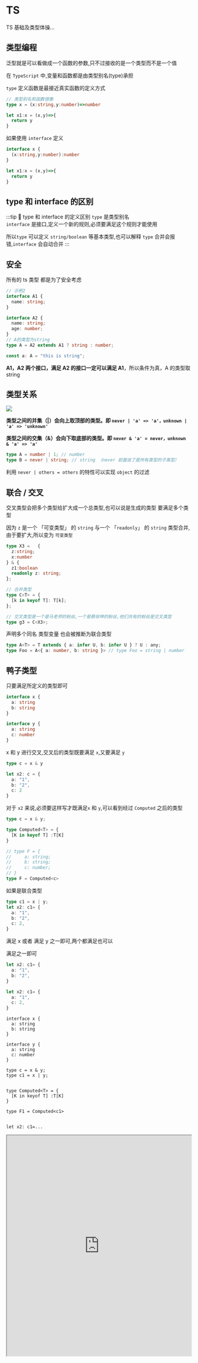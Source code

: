 # TS

TS 基础及类型体操...

## 类型编程
泛型就是可以看做成一个函数的参数,只不过接收的是一个类型而不是一个值  

在 `TypeScript` 中,变量和函数都是由<blue>类型别名(type)</blue>承担  

`type` 定义函数是最接近真实函数的定义方式

```ts
// 类型别名和函数很像
type x = (x:string,y:number)=>number

let x1:x = (x,y)=>{
  return y
}
```
如果使用 `interface` 定义
```ts
interface x {
  (x:string,y:number):number
} 

let x1:x = (x,y)=>{
  return y
}
```

## type 和 interface 的区别

:::tip 🚀 type 和 interface 的定义区别
`type` 是类型别名  
`interface` 是接口,定义一个新的规则,必须要满足这个规则才能使用

所以`type` 可以定义 `string/boolean` 等基本类型,也可以解释 `type` 合并会报错,`interface` 会自动合并
:::

## 安全

所有的 ts 类型 都是为了安全考虑

```ts
// 示例2
interface A1 {
  name: string;
}

interface A2 {
  name: string;
  age: number;
}
// A的类型为string
type A = A2 extends A1 ? string : number;

const a: A = "this is string";
```

**A1，A2 两个接口，满足 A2 的接口一定可以满足 A1**，所以条件为真，A 的类型取 string

## 类型关系

<img src="@img/类型关系.webp"/>

**类型之间的并集（|）会向上取顶部的类型。即 `never | 'a' => 'a'，unknown | 'a' => 'unknown'`**  

**类型之间的交集（&）会向下取底部的类型。即 `never & 'a' = never，unknown & 'a' => 'a'`**

```ts
type A = number | 1; // number 
type B = never | string; // string （never 前面说了是所有类型的子类型）
```
利用 `never | others = others` 的特性可以实现 `object` 的过滤

## 联合 / 交叉

交叉类型会把多个类型给扩大成一个总类型,也可以说是生成的类型 要满足多个类型      


因为 `z` 是一个 「可变类型」  的 `string` 与一个 「`readonly`」 的 `string` 类型合并,由于要扩大,所以变为 `可变类型`
```ts
type X3 =   {
  z:string;
  x:number
} & {
  z1:boolean
  readonly z: string;
};

// 合并类型
type C<T> = {
  [k in keyof T]: T[k];
};

// 交叉类型是一个是马老师的粉丝,一个是蔡徐坤的粉丝,他们共有的粉丝是交叉类型
type g3 = C<X3>;
```
声明多个同名 类型变量 也会被推断为联合类型
```ts
type A<T> = T extends { a: infer U, b: infer U } ? U : any; 
type Foo = A<{ a: number, b: string }> // type Foo = string | number
```


## 鸭子类型
只要满足所定义的类型即可
```ts
interface x {
  a: string
  b: string
}

interface y {
  a: string
  c: number
}
```
x 和 y 进行交叉,交叉后的类型既要满足 `x`,又要满足 `y`
```ts
type c = x & y

let x2: c = {
  a: "1",
  b: "2",
  c: 2
}
```
对于 `x2` 来说,必须要这样写才既满足`x` 和 `y`,可以看到经过 `Computed` 之后的类型

```ts
type c = x & y;

type Computed<T> = {
  [K in keyof T] :T[K]
}

// type F = {
//     a: string;
//     b: string;
//     c: number;
// }
type F = Computed<c>
```
如果是联合类型
```ts
type c1 = x | y;
let x2: c1= {
  a: "1",
  b: "2",
  c: 2,
}
```
满足 x 或者 满足 y 之一即可,两个都满足也可以

满足之一即可
```ts
let x2: c1= {
  a: "1",
  b: "2",
}

let x2: c1= {
  a: "1",
  c: 2,
}
```
```tsx
interface x {
  a: string
  b: string
}

interface y {
  a: string
  c: number
}

type c = x & y;
type c1 = x | y;


type Computed<T> = {
  [K in keyof T] :T[K]
}

type F1 = Computed<c1>


let x2: c1=...
```

<iframe 
width="100%" 
height="600"
src="https://www.typescriptlang.org/play?target=1&module=1#code/JYOwLgpgTgZghgYwgAgB7IN4ChnLgLmQGcwpQBzHZAI0JLJEoF8stRJZEUBPTKg4qQpUEhEAFcAttWhYWWMNwAOKBMgC8aZADJk3ANwLlqgIwatAHz2HWilcgDCAe0lLxkACYAeACoA+c2xcAG0AaWRQZABrCG4nGGQfAF1kfB8wpLlbY2QAMTNNZ1d3CG8EEz9WLAAbCDA0ACZCcs0gvEIAIhMOgBoqWmQOht6RQga++SA" />


## 函数

### 函数重载

:::info
**函数重载 = 重载签名 + 实现签名 + 函数体**
:::

在标注了每一种的重载方式以后，我们需要在最后实际实现的函数类型标注里，需要标注各个参数类型和返回值的联合类型   

<blue>⭐实际上最后一个函数类型标注不会被调用方看到</blue>

在类型层面上做了重载，但是函数内部函数依靠 `if/else` 进行判断

```ts
interface User {
  name: string;
  age: number;
}
// 重载签名
function test(para: User): number;
function test(para: number, flag: boolean): number;

// 因为 flag 可能没有传值,需要传递 `void`
function test(para: User | number, flag: boolean | void): number {
  return 12;
}

const user = {
  name: "Jack",
  age: 666,
};
// Error: 参数不匹配
const res = test(12, false);
```

:::warning
不需要传参数需要传递 `void/undefined` 类型
:::

<iframe src="https://www.typescriptlang.org/play?#code/JYOwLgpgTgZghgYwgAgKoGdrIN4ChnIhwC2EAXMumFKAOYDc+yct5hArsQEbSMC+uAPSDkgWcTAvvGA-b0CwKrhjsQCMMAD2IZJCoAKAA5wocChmgBKCiE48ojeYuVqNEbXoPnL0ADTIYAGxYUuFRUfCDgQMw5uXlwhEUADtUAuOW8-WmRAe+VAX4DAQptASHNAAnlAHgUPQAB0wEDIvMAkBOQAAwA3FWAAE2rkOQUlVXVNMF19Q2MoZAAfSKsPXxZkAKCQsIIR+qazCyioPAIoCDB2KHUARgAmXAEENSpkdkxBgF4cJiJSCgByAClEAGsnjyYWNgA2AHHRjCZCHDwAIngPkw4OQgCHlQAOpoBYOUAnMqAWUSPIAr5QygHozUEHQAw-1DMLhTiBzpt0Mhbt0tGDvHBoRATPQgA" width="100%" height="600"/>

### 函数兼容

**子类型比父类型更加具体,父类型比子类型更宽泛,子类型可以赋值给父类型,父类型不能赋值给子类型(逆变除外)** 目的是为了安全

#### 可赋值性

```ts
interface Animal {
  name: string;
}

interface Dog extends Animal {
  break(): void;
}

let a: Animal;
let b: Dog;

// 可以赋值，子类型更佳具体，可以赋值给更佳宽泛的父类型
a = b;
// 反过来不行
b = a;
```
可赋值性在联合类型中的特性
```ts
type A = 1 | 2 | 3;
type B = 2 | 3;
let a: A;
let b: B;

// 不可赋值
b = a;
// 可以赋值
a = b;
```
A此处类型更多但是其表达的类型更宽泛，所以A是父类型，B是子类型。

因此b = a不成立（父类型不能赋值给子类型），而a = b成立（子类型可以赋值给父类型）

---
:::tip ⭐
**_赋值的主要是赋值的是函数体_**  
形参数量少的可以赋值给形参数量多的,因为形参少，在 **_函数体内_** 只能用到这些形参
:::

#### 逆变

```ts
type Func = (a: string, b: string) => void;

let sum: Func;
// 形参数量比 Func 少
let f1 = (a: string) => {};
// 形参数量比 Func 多，在函数体内可能用到了形参
let f3 = (a: string, b: string, c: string) => {};

sum = f1;
// 错误，函数体还是f3，但是形参是 sum 的
sum = f3;
// sum 的函数体内需要 3 个参数
sum("1", "2");
```

<iframe src="https://www.typescriptlang.org/play?ssl=13&ssc=17&pln=1&pc=1#code/C4TwDgpgBAYgrgOwMYF4oAoCGAuAzsAJwEsEBzAGgCM9CTSBKFAPgDcB7IgEwChuAbCMCi44AW2zxk3APTSogI31AQ8qAHU0DziYBXrWIiRRAiDr9BUAGYBGKGiw1iZRkwDeAXxlylazZJ2AsTUAw-4Ap1QL+KyoDK8oChioD3yoC-AYAUroAMSoBhckoGQkYAzOYYOPjWFNRZdORIVnS2jrzCYumm3FCyUICYqYD30d6BQYAb8YD0ZqnegGLy7Urt5aJQgCFu1SJDaKnVta2A6foDgJBygFRyicYp6ABEJhvkGwBMOxtIG-RAA" width="100%" height="600"/>

#### 协变

:::tip
**_因为有可能拿着这个返回值去做其他事情，不能少个返回值_**
:::

因为赋值赋的是函数体,不能少一个返回值

```ts
type Func = () => { name: string; age: number };

let sum: Func;
let f1 = () => {
  return { name: "zs" };
};
let f2 = () => {
  return { name: "zs", age: 20, gender: 1 };
};

// 报错,少一个返回值
sum = f1;

sum = f2;

// 使用的时候,这两个是必须存在的
sum().age / sum.name;
```

<iframe src="https://www.typescriptlang.org/play?#code/C4TwDgpgBAYgrgOwMYF4oAoCUKB8BvBAQwFsIAuAZ2ACcBLBAcwBpCHyE5iAjCagXwBQAgDYRgUCpzLxkIsVABmARihosuPFGpi41BFAIlyAcgBeFY30GjxCgEyqM2fNuC79moqTJmLLNmR2AAxMbAgAJrxkKlZCAPRxUIClRoCYqUyAiDqAAHKAVHKAK-GAe2qAPAoCksQoykKl5XZAA" width="100%" height="600"/>

### 总结逆变协变

类型系统中，如果一个类型的属性更具体，则该类型是子类型  

普通情况下，子类型可以赋值给父类型。但是在作为函数参数时，子类型参数的函数不再可以赋值给接受父类型参数的函数。即 **`type Fn<T> = (arg: T) => void`** 构造器构造后，父子关系逆转了，此时成为“逆变”。


**对于函数类型来说，函数参数的类型兼容是反向的，我们称之为 逆变 ，返回值的类型兼容是正向的，称之为 协变** 

```ts
let fn1!: (a: string, b: number) => string;
let fn2!: (a: string, b: number) => string | number | boolean;
fn2 = fn1; // correct 
fn1 = fn2 // error: 不可以将 string|number|boolean 赋给 string 类型
```

```ts
type IParent = () => void;
type IChild = (val: string) => void;

let parentTest: IParent = () => {};
let childTest: IChild = (val) => { console.log(val)};

childTest = parentTest; // ok
parentTest = childTest; // error


let parentTest2: IParent = (val) => { console.log(val)}; // error
let childTest2: IChild = () => { }; // ok
```

:::tip
**把类型声明当成生产方，实现当成消费方，消费了生产方不存在的参数是行不通的，也就是实现不能比类型定义多出参数。但是生产方提供了更多的内容，消费方不处理是没关系的，也就是实现可以比类型定义少参数。**
:::


1. 协变是返回类型多的函数可以赋值给返回类型少的函数，可以保证安全
2. 逆变和协变是**相反**的，反正函数体没用到,你随便多传几个参数无所谓的
3. 只要记住一个 协变即可

### 特点

**`TS` 中只有 `函数参数` 这一处逆变**

:::tip 🚀 逆变/协变
**infer 推导的名称相同并且都处于逆变的位置，可推导出交叉类型**  
**infer 推导的名称相同并且都处于协变的位置，可推导出联合类型**
:::
逆变推导出交叉类型

:::tip 🚩逆变推导出交叉
 很容易理解，因为为了保证 **类型安全**,所以必须要满足所有函数中的参数类型，只能联合类型
:::

```ts
type Bar<T> = T extends { a: (x: infer U) => void; b: (x: infer U) => void }
  ? U
  : never;

type T20 = Bar<{ a: (x: string) => void; b: (x: string) => void }>; // string
type T21 = Bar<{ a: (x: string) => void; b: (x: number) => void }>; // string & number
```

```ts
type X3 = ((x:{a:string})=>any) | ((x:{b:number})=>any);

let X4= function (cb:X3){
  cb({
    a:"a",
    b:10
  })
}
```

协变推导出联合类型

```ts
type Foo<T> = T extends () => { a: infer U; b: infer U } ? U : never;

type T10 = Foo<() => { a: string; b: string }>; // string
type T11 = Foo<() => { a: string; b: number }>; // string | number
```

<iframe src="https://www.typescriptlang.org/play?#code/C4TwDgpgBAQghgJwDwBUB8UC8UVQgD2AgDsATAZygG8o4AuKACnwYEtiAzCBKAVQEosGAG4B7VqQDcUAEYNmbTtz6DMI8aSgBfAFBQoAfj56oDYhGHdJOnaEg4ATAAYssREhr0mLKOWAJ2AHNVdQlpOW8GPwDiYKEoMQltNGkAelTffyDbcGgUBwBGV3hkT3kfaKCQhI1w8rMAVwBbGW5qxM0tFP10zJjAqAAyKGJm1oQbG17AeWVADeUc+wAxUVFUDGxcAiIySkZ+NTKodi4eXjqjpVPtQz5TEYsrSbs8gpdsZdW9g9oorNjzyqxZJpDKAwILF5Fd4rJBfNCHMHnUYtZRdEF9IJQAA+IzG3CAA" width="100%" height="600"/>

#### 数组逆变

```ts
interface Array<T> {
  concat(...arg: T[]): T[]; // 这种写法会禁止逆变，不去检测 逆变
  // concat:(...arg:T[])=>T[]
}

let p!: Array<Parent>;
let c!: Array<Child>;
p = c;
```

### 函数扩展

```ts
function getName() {}
namespace getName {
  export const type = "form";
}

console.log(getName.type); // form
```

### 函数对象

```ts
const b = () => "hello";
b.id = false;

// 定义类型
const y: { (): string; id: boolean } = b;

// 可以写成下面的这种
type FunctionWithId = {
  (): string;
  id: boolean;
};

const x: FunctionWithId = b;
```

### 函数泛型

```ts
type ICallBack1 = <T>(item: T, idx: number) => T;

// 使用接口时确定类型，手动传入
type ICallBack<T> = (item: T, idx: number) => T;

//手动传入
let fun: ICallBack<string> = (item, idx) => item;

// 禁止手动传入,因为它的类型就是 T
let fun2: ICallBack1 = (item, idx) => item;

// 当传入一个字符串的时候，T 的类型被确定,返回值是 string 类型
fun2("aaa", 1);
```

`type ICallBack1 = <T>(item: T, idx: number) => void;` 这种是运行时,根据传入 `item` 的类型来自动推导

<iframe src="https://www.typescriptlang.org/play?ssl=12&ssc=36&pln=3&pc=1#code/FDAuE8AcFMAIEkDCBDANqgQsgxgawIywC8sAPACoB8AFAJajQC2AXLOQDSy0AmAHqwDsArowBG0AE4BKYpVgA3APY8A3CAD062IH95QBSugUuNAx8qA300B2HoCztQN4+gaPVAMP+BpI0AVSoAJ5QKaKsMFDhI0mHLgo5EjoGFjZOHn5YYTFJGSI5JVUNdSc3YFRoUFgAMyEBZh90LDxSAGdQCVoBAHMg2BCmdkipBIBvAF8U2EBAz0AjazTXdkADtUAuOUBg7UAQtxtARh1AejM2WA9M7LyBACZClGL-QiJGxma+VspOoA" width="100%" height="600"/>

### void

忽略返回值，如果返回了一个 `void` 说明在意的是函数执行，而不是返回值

```ts
function a ():void{
    obj.name = "zs"
}

let obj  ={
  name:'lisi'  
}

let x = a()
```


## excess property check


当传入的参数是一个对象字面量时，会进行额外属性检查。

```ts
function getPointX(point: { x: number }) {
  return point.x
}

getPointX({ x: 1, y: '2' }) // error // [!code error]

const point = {
	x: 1,
  y: '2'
}

getPointX(point) // OK // [!code warning]
```


## 字符串

### 固定后缀字符串

```ts
const sType: {
  [k: `${string}HD`]: any;
} = {
  aHD: "AAA",
};
```

### 字符串分发

```ts
// type T3 = "top-left" | "top-right" | "bottom-left" | "bottom-right"
type T3 = `${"top" | "bottom"}-${"left" | "right"}`;
// type T4 = 1 | "1" | 2 | 3 | "2" | "3"
type T4 = `${1 | 2 | 3}` | 1 | 2 | 3;
```

### 模板字符串
作为字符串字面量联合类型会进行类型检查
```ts
type monthOryear = "month" | "year"
type addOrMinus = "+" | "-"
// type x = "month+" | "month-" | "year+" | "year-"
type x = `${monthOryear}${addOrMinus}`;
```

```ts
const addOrMinus = (monthOryear: "month" | "year", addOrMinus: "+" | "-") => {

  type N = `${"year" | "month"}${"+" | "-"}`

  let map = new Map<N, Function>([])
  
  map.set('year+', function () {})
  map.set('year-', function () {})

  map.set('month+', function () {})

  map.set('month-', function () {})

  let x = `${monthOryear}${addOrMinus}`;

  let fn = map.get(`${monthOryear}${addOrMinus}`); 
  // 被当做一个 string 类型
  let fn2 = map.get(monthOryear+addOrMinus);  //[!code error]
}
```

## 元祖[tuple]

**用于保存定长/定数据类型的数据**

### 可选参数

```ts
type Either2dOr3d = [number, number, number?];
const e: Either2dOr3d = [1, 1];

// 元祖类型，只能有一个数字
let d: [1 | 2 | 3] = [2];
```

### 剩余参数

```ts
type BooleansStringNumber = [...boolean[], string, number];

const f: BooleansStringNumber = ["1", 1];

// 前面只能是 boolean,或者是不填，不能是其他类型
const f: BooleansStringNumber = [false, 1, "1", 1]; //[!code error]
```

### 联合参数

```ts
// 可以不用写最后的布尔值，固定了位置
type StringNumberBooleans = [string | number, number, ...boolean[]];
let s: StringNumberBooleans = ["a", 12];
```

### 命名参数

更加详细介绍

```ts
type StringNumberBooleans = [name: string, age: number];
let s: StringNumberBooleans = ["a", 12];
```

## {} & Object & object

:::info 区别
object：⭐表示任何非原始类型的值，包括对象、数组、函数等,但不包括 null 和 undefined

Object 表示一个 js 的顶级对象,任何时候都不建议使用,只能使用 `Object` 上的公共方法

{} 表示一个空对象,*不允许添加属性*, 是 Object 的实例,和 Object 一样，可以使用 `Object` 上的原型方法,但是没有提示,**不可以赋值给 `null / undefined`**
:::

<iframe src="https://www.typescriptlang.org/play?#code/FDA2FMBcAIHsCMBWAuOTwGNIG5gMdALzQDeAvttAPRXSAQKoKs2gMP+BeXoJ-aghjGD0ZmopjIG8fQNHqeJEWgBtALqUa9ZoAdTQCN+**PfP2jDRBYgAoAlEQB8pCtVqMmgX8UFq9Fg0j84gIyVo7s9EB66QwA0PADsAVwBbeHAAJwcQCBh8ACZUAHk7HC148XJZc2Z2bmgUvntNBPFpbPkmZR5C9RKkDN0DQmMszwtrGtTo0uJnDwH2v36uosEREGhY6AAPVDV7YgAiAAtwUFBYJYrAWDkLQHVtQDJvQCY5LkB85UBpzWEmHdsx6LAoaABPZO7lgHdYCNAAE22hkxRnUJs8AHSQWAAZUgEQAlgEAObAcEANwAhqAguAkgAzGJPABeyHImTInmAhLB6JcAAZPD4QFTITD4UjPIToIBquMAUHKAQptAJDmgG**+5QCq8oAF40AXJ5MQBi8lxAPfKgFO5QD+8oAKVzOQkAnaYMSlgjFYnH4x4wPXY1BZEBySBrADO4Gg6IidsxoGguIR4F80HgQRgIThiJWMACsBg4Wg4BmAAd+OBfsATXa+rgE+IlrjYFtk5jseJ9EZ7RAIpAdGmM0s9Fn9WTKzniCRXRnUEt4A6ltAKBbaFbwLb7Y7wxEIt9rfHs4noEEAr9wG6ArGa+PghtcCAgA" width="100%" height="1000"/>

## Class

### 抽象

抽象的类不能被实例化,只能被继承，同样的，抽象方法也只能存在于抽象类中，而且抽象方法没有方法体

```ts
abstract class Animal {
  abstract makeSound(): void;
  drink(){
    console.log('喝水')
  }
}
```
动物发出的声音是不一样的，但是动物喝水是一定的  

抽象方法其实就是一种协议，约定子类必须实现该方法

优点是：
**多态！**比如狗和猫都是动物，但是狗和猫发出声音是不一样的，但是你只需要把 `Aniaml` 作为参数类型，那么就可以调用 `makeSound` 和 `drink` 方法，不管以后怎么扩展子类型





### 类型
- 当把类直接作为类型时，该类型约束的是该类型必须是类的实例；即该类型获取的是该类上的实例属性和实例方法（也叫原型方法）;
- 当把typeof 类作为类型时，约束的满足该类的类型；即该类型获取的是该类上的静态属性和方法。

具体原因可以[查看🔗](/JS/class.html#class)


类本质是一个函数,成员属性和方法是放置在函数的原型上的

```ts
class People {
  name: number|undefined;
  age: number|undefined;
  constructor() {}
  static a(){}
}

// p1可以正常赋值
const p1: People = new People();

// 等号后面的People报错，类型“typeof People”缺少类型“People”中的以下属性: name, age
// const p2: People = People; //[!code error]


// p3报错，类型 "People" 中缺少属性 "prototype"，但类型 "typeof People" 中需要该属性
// const p3: typeof People = new People(); //[!code error]
// p4可以正常赋值
const p4: typeof People = People;
p4.a
``` 
### 继承

:::tip 使用 `is-A` 判断是否应该继承
使用 `is-A` 判断是否应该继承
- 三角形是一个多边形 ok
- 外科医生是一个医生 ok
- 澡盆是一个浴室  fail
使用 `is-A` 来判断，而不是 `has-A`
:::


```ts
class Person {
  getP(){
    console.log("Child")
  }
}

class Child extends Person {
  getChild(){
    console.log("Child")
  }
}
```
⭐如果使用 `ts` 限定类型 

```ts
let c:Person = new Child;
// c.getChild() // [!code --]
// c.getP() // [!code ++]
```
如果一个人是超人,就是有超过人类的其他能力  
但是使用 `ts` 约束了它的类型,那么它只能是人类,只能拥有人类的属性  

## 关键字

### ⭐NonNullable

去除 null 类型,_主要利用了 TS 的分发类型_  

因为是 `{}` 定义了一个空对象,当有其他类型的值与 `空对象` 做交叉类型时,就相当于去除 `null` 类型，只保留其他的类型

```ts
type Y = { a:number } & {}
let x:Y = { a:100 }
```

```ts
// 原理
type NonNullable<T> = T & {};
// null | HTMLElement
let ele = document.getElementById("div");
// 去除 null
type D = NonNullable<typeof ele>; // HTMLElement
//只有 HTMLElement
(ele as D).style.color = "red";
```

### is

类型收紧的更加具体

```ts
interface Bird {
  fly: string;
}

interface Fish {
  swim: string;
}

function isBird(val: Bird | Fish): val is Bird {
  return "fly" in val;
}

// 是因为 isBird 返回的是一个 boolean 值，所以才需要一个 is 关键字
function test(a: Bird | Fish) {
  if (isBird(a)) {
    a; // Bird
  } else {
  }
}
```

### satisfies(使满足)

```ts
interface Vibe {
  mood: "happy" | "sad";
}

// vibe.mood: "happy" | "sad"
const vibe: Vibe = {
  mood: "happy",
};

// vibe.mood: "happy"
const vibe = {
  mood: "happy",
} satisfies Vibe; // [!code ++]
```

```ts
type ICustomerImage = {
  height: string;
};

type UserImage = string | ICustomerImage;

interface IUser {
  id: number;
  image: UserImage;
}

const badImage: IUser = {
  id: 1,
  image: "aa",
};

const goodImage = {
  id: 1,
  image: "aa",
} satisfies IUser; // [!code ++]

let r = badImage.image; // 只能获取字符串和 对象的公有方法
r.toString
r.valueOf 

let r1 = goodImage.image; // 就是一个字符串，可以获取字符串的方法
r1.at
r1.search
```

### Exclude(排除)

```ts
type Exclude<T, U> = T extends U ? never : T;
```

举例来说

```ts
type A = Exclude<"key1" | "key2", "key2">; // 'key1'
```

利用了条件类型中的分配原则

```ts
type A = Exclude<'key1' | 'key2', 'key2'>

// 等价于

type A = Exclude<'key1', 'key2'> | Exclude<'key2', 'key2'>

// =>

type A = ('key1' extends 'key2' ? never : 'key1') 
        |('key2' extends 'key2' ? never : 'key2')

// =>

// never是所有类型的子类型
type A = 'key1' | never = 'key1'
```

### Extract(提取)

```ts
type Extract<T, U> = T extends U ? T : never;
```
可以从联合类型中根据部分字段提取出类型
```ts
interface A {
  name:string
  age:number
}

interface B {
  address:string
  code:number
}

type C = A | B;

//B
type D = Extract<C, { address:string }>;
```

### ReturnType

```ts
type MyReturnType<T extends Function> = T extends (...args: any) => infer R
  ? R
  : never;
```

### keyof

遍历
:::info
如果 T 里面是 类型的集合，T[P]返回的就是类型
T 里面是 具体的值，那么 T[P]返回的就是具体的值
:::

```ts
type ExcludeType<T extends Array<any>, K extends string | number | boolean> = {
  [P in keyof T]: T[P] extends K ? never : T[P];
}[number];
```

对多个对象进行遍历

`K in keyof F | keyof S`  k 属于 `keyof F` 和 `keyof S` 的联合类型

```ts
type Merge<F extends Record<string, any>, S extends Record<string, any>> = {
  [K in keyof F | keyof S]: K extends keyof S
    ? S[K]
    : K extends keyof F
    ? F[K]
    : never;
};
```

重新映射

1. Uppercase 转大写
2. Lowercase
3. Capitalize 首字母大写
4. Uncapitalize 转小写

```ts
type G1<T> = {
  // 交叉类型限制 类型 相当于取的交集，因为 Capitalize 只接受 string
  // as 重新映射
  [k in keyof T as `get${Capitalize<k & string>}`]?: () => T[k];
};
```

### lookup(查找)

```ts
type D1 = {
  a: never;
  b: never;
  c: string;
};

// 使用 keyof 的意思是 Pick 后面只能使用 'a' | 'b' |'c'
type OmitNever<T> = Pick<
  T,
  { [P in keyof T]: T[P] extends never ? never : P }[keyof T]
>; // { 'name':'zs',age :12 }['name' | 'age'] 'zs'

type Me = { name: "阿宝哥"; city: "XM" }["name" | "city"];
type Me = "阿宝哥" | "XM"; // 先生成映射类型后再利用Lookup Types

interface Example {
  a: string;
  b: boolean;
}

// 可以是 布尔也可以是 字符串
let D: Example["b" | "a"] = false;
```

### ⭐infer

infer 只能在条件类型的 `extends` 子句中，推断的类型变量需要可以在条件类型的 true 分支中引用。

infer 可以指代一个类型，也可以是具体的值(其实也是一个更具体的类型,比如字符串`abcd`其实就是字符串的子类型)

:::danger
元组成员必须全部具有或全部不具有名称
:::

```ts
// 代表的是一个值
type TrimLeft<V extends string> = V extends ` ${infer R}` ? R : V;
let c: TrimLeft<" abcd"> = "abcd";

// [1, 2, 5, 3, 6]
type L = Flatten<[[1, 2, 5, 3], 6]>;

// 不断递归
type Flatten<T extends any[]> = T extends [infer F, ...infer R]
  ? F extends any[]
    ? [...Flatten<F>, ...Flatten<R>]
    : [F, ...Flatten<R>]
  : T;
```

具名,为了更加清晰的指代参数的含义

```ts
// R 指代的第一个字符，infer _ 没有用到
type First<T extends any[]> = T extends [infer R, ...infer _] ? R : never;

// First<[() => 123, { a: string }] == ()=>123

// 具名元祖类型
type First<T extends any[]> = T extends [F: infer R, ...args: infer _]
  ? R
  : never;
```

指代类型

```ts
type MyParameters<V extends Function> = V extends (s: infer P) => any
  ? P
  : never;

let c: MyParameters<(a: string) => string> = "";
```

### InstanceType

```ts
type InstanceType<T extends abstract new (...args: any) => any> =
  T extends abstract new (...args: any) => infer R ? R : any;
```

```ts
class MyClass {
  name: string;
  age: number;

  constructor(name: string, age: number) {
    this.name = name;
    this.age = age;
  }
  getName() {
    return this.name;
  }
}
type MyInstanceType = InstanceType<typeof MyClass>;

const instance: MyInstanceType = new MyClass("Alice", 30);
```

### const 断言

当定义可变类型或者属性时，ts 通常会扩大值，以确保我们可以在以后不需要编写显式类型情况下赋值
> When declaring a mutable variable or property, TypeScript often widens values to make sure that we can assign things later on without writing an explicit type.

```ts
let x = "hello";

// hurray! we can assign to 'x' later on!
x = "world";
```

When we construct new literal expressions with const assertions, we can signal to the language that  

1. no literal types in that expression should be widened (e.g. no going from "hello" to string)
2. object literals get readonly properties

```ts
// Type '10'
let x = 10 as const;

// Type 'readonly [10, 20]'
let y = [10, 20] as const;

// Type '{ readonly text: "hello" }'
let z = { text: "hello" } as const;
```
或者

```ts
// Type '10'
let x = <const>10;

// Type 'readonly [10, 20]'
let y = <const>[10, 20];

// Type '{ readonly text: "hello" }'
let z = <const>{ text: "hello" };
```

```ts
// Works with no types referenced or declared.
// We only needed a single const assertion.
function getShapes() {
    let result = [
        { kind: "circle", radius: 100, },
        { kind: "square", sideLength: 50, },
    ] as const;
    
    return result;
}

for (const shape of getShapes()) {
    // Narrows perfectly!
    if (shape.kind === "circle") {
        console.log("Circle radius", shape.radius);
    }
    else {
        console.log("Square side length", shape.sideLength);
    }
}
```

```ts
export const Colors = {
    red: "RED",
    blue: "BLUE",
    green: "GREEN",
} as const;

// or use an 'export default'

export default {
    red: "RED",
    blue: "BLUE",
    green: "GREEN",
} as const;
```


## any / unknown
### ⭐keyof any 为啥是 string | number | symbol

**因为 keyof 本意是提取 `key` 值,`key` 的类型只能是 string / number / symbol**

:::info
unknown 是 top type  
any 有时候是 top type，有时候是 bottom type

`unknown` 指的是 **不可预先定义的类型**
:::

不可预先定义的类型
```ts
// 在不确定函数参数的类型时
// 将函数的参数声明为unknown类型而非any
// TS同样会对于unknown进行类型检测，而any就不会
function resultValueBySome(val:unknown) { 
  if (typeof val === 'string') {  
    // 此时 val 是string类型   
    // do someThing 
  } else if (typeof val === 'number') { 
    // 此时 val 是number类型   
    // do someThing  
  } 
  // ...
}
```


顶级类型

```ts
type x2 = string extends unknown ? true : false; // true
type x2 = string extends any ? true : false; // true
```

any 是 bottom type

```ts
let x: any = 1;
x = [];
```

## ⭐分配条件类型（Distributive Conditional Types）

:::tip ✈️✈️✈️
对于使用 extends 关键字的条件类型（即上面的三元表达式类型），如果 **_extends 前面的参数_** 是一个 _泛型类型_，当传入该参数的是 _联合类型_，则使用分配律计算最终的结果。

分配律是指，将联合类型的联合项拆成单项，分别代入条件类型，然后将每个单项代入得到的结果再联合起来，得到最终的判断结果。
:::

满足两个要点即可适用分配律:

1. 参数是泛型类型
2. 代入参数的是联合类型

```ts
type P<T> = T extends "x" ? string : number;
type A3 = P<"x" | "y">; // A3的类型是 string | number
```

#### 防止条件判断中的分配

:::tip 🚀 防止条件判断中的分配
被 **数组、元组或 Promise** 等包装
:::

禁止分发

```ts{13-15}
// 元祖类型
type WrappedTuple<T> = [T] extends [boolean] ? "Y" : "N";
// 数组类型
type WrappedArray<T> = T[] extends boolean[] ? "Y" : "N";
// Promise
type WrappedPromise<T> = Promise<T> extends Promise<boolean> ? "Y" : "N";
​

type T1 = WrappedTuple<number | boolean>; // "N"
type T2 = WrappedArray<number | boolean>; // "N"
type T3 = WrappedPromise<true | false>; // "Y"
```

```ts
// 重要
type NoDistrubate<T> = T & {}
type UnionAsset<T> =  NoDistrubate<T> extends boolean ? true :false
// 没有分发
type s = UnionAsset<true | false>  // true
```
#### ⭐转发本质
<blue>谁在 extends 前面谁被分发</blue>

`T extends U` 那么 `T` 会被分发    
`U extends T` 那么 `U` 会被分发  

```ts
type Extract2<T, U> = U extends T ? string : number;

// 'a' extends "a" | 'b' extends "a"  => string | number
type z = Extract2<"a", "a" | 'b'> // string | number

// 'a' extends "a" | 'b'  => string
type z1 = Extract2<"a" | "b" , "a" > // string
```
## enum(枚举)

### 扩展

```ts
enum Seasons {
  Spring = "Spring",
  Summer = "Summer",
}

namespace Seasons {
  export let Autum = "Autum";
  export let Winter = "Winter";
}

let s = Seasons.Autum; //[!code ++]
```

编译结果是:

```js
var Seasons;
(function (Seasons) {
  Seasons["Spring"] = "Spring";
  Seasons["Summer"] = "Summer";
})(Seasons || (Seasons = {}));

(function (Seasons) {
  Seasons.Autum = "Autum";
  Seasons.Winter = "Winter";
})(Seasons || (Seasons = {}));
```

### 获取 enum 的 key / value

```ts
enum Status {
  SUCCESS = "success",
  DANGER = "danger",
  WARNING = "warning",
}
```

#### 获取枚举的 key 类型
本质是把 `enum` 当做对象来看待
```ts
type StatusKey = keyof typeof Status;
// 'SUCCESS' | 'DANGER' | 'WARNING'

const keyArr: StatusKey[] = ["SUCCESS", "DANGER"]; // passed
```

#### 获取枚举的 value 类型

```ts
type StatusVal = `${Status}`;
// 'success' | 'danger' | 'warning'

const valArr: StatusVal[] = ["success", "danger", "warning"]; // passed
```

## assets(断言)

保证后续代码的安全执行,可以在后面推导出具体的类型

```ts
function assert(value: unknown, message?: string): asserts value {
  if (!value) {
    throw new Error(message);
  }
}
```

assets NonNullable

```ts
function assertNonNull<T>(obj: T): asserts obj is NonNullable<T> {
  if (obj === null || obj === undefined) {
    throw new Error("Assertion failed: Object is null or undefined");
  }
}
```

assets number[]

```ts
function assertNumberArray(value: unknown): asserts value is number[] {
  if (!(value as any[]).every(item => typeof item === "number")) {
    throw new Error();
  }
}
```

## as(重新映射)

```ts{8}
interface Person {
  name:string
  age:number
  address:string
}

type PickKeysByValues<T extends object,U>={
  [K in keyof T as T[K] extends U ? never : K]:T[K]
}
// type C = {
//     age: number;
// }
type C = PickKeysByValues<Person,string>
```

## ⭐类型声明文件
### 声明对象
```ts
let result = myLib.makeGreeting("hello, world");
console.log("The computed greeting is:" + result);
let count = myLib.numberOfGreetings;
```

使用 `namespace` 以 `key-value` 形式声明
```ts
  declare namespace myLib {
  function makeGreeting(s: string): string;
  let numberOfGreetings: number;
}
```
### 声明变量/函数
可以以 `var/let/const` 声明变量
```ts
declare var foo1: number;
declare let foo2: boolean;
declare const foo: string;
```
可以声明函数，顺便还有类型重载
```ts
declare function foo3(s: string): string;
declare function foo3(s: number): number;
```

### 声明 class
```ts
  const myGreeter = new Greeter("hello, world");
myGreeter.greeting = "howdy";
myGreeter.showGreeting();
// 静态方法
Greeter.showGreeting2()

class SpecialGreeter extends Greeter {
  constructor() {
    super("Very special greetings");
  }
}
```
定义 `class`
```ts
  declare class Greeter {
  constructor(greeting: string);
  greeting: string;
  showGreeting(): void;
  static showGreeting2():void
}
```

### 定义 module
```ts
import {mock,IMock} from "Mock"
mock({
  "@name": "asdf",
  "@type":12321
})
```
和其他类型一样,需要 `export` 导出
```ts
declare module "Mock" {
  export interface IMock {
    "@name": string;
    "@type": number;
  }
  function mock(option: Partial<IMock>): void;
  export { mock };
}
```
### 全局类型
只需要在 `.d.ts` 中不加 `export` 即是全局
```ts
interface IMock {
  "@name": string;
  "@type": number;
}

type x = 1 | 2 | 3;
``` 
## 其他
### Element / HTMLElement 的区别
```ts
let F:HTMLElement  = document.createElement("div"); 
let F1:Element  = document.createElement("div"); 
F1.style //[!code error]
F.style
```
```ts
interface HTMLElement extends Element, ElementCSSInlineStyle, ElementContentEditable, GlobalEventHandlers, HTMLOrSVGElement {
   hidden: boolean;
   readonly offsetHeight: number;
   readonly offsetLeft: number;
   click(): void;

   addEventListener<K extends keyof HTMLElementEventMap>(type: K, listener: (this: HTMLElement, ev: HTMLElementEventMap[K]) => any, options?: boolean | AddEventListenerOptions): void;
   
   removeEventListener<K extends keyof HTMLElementEventMap>(type: K, listener: (this: HTMLElement, ev: HTMLElementEventMap[K]) => any, options?: boolean | EventListenerOptions): void;
}

interface ElementCSSInlineStyle {
    readonly attributeStyleMap: StylePropertyMap;
    readonly style: CSSStyleDeclaration;
}
```
所以 `HTMLElement` 是 `Element` 的子集,`Element` 还包含 `SVG`, `Canvas` 等

## 类型体操

### lookup (0062)

本质是把 Animal 中取出 type 值相等的

```ts
interface Cat {
  type: "cat";
  breeds: "Abyssinian" | "Shorthair" | "Curl" | "Bengal";
}

interface Dog {
  type: "dog";
  breeds: "Hound" | "Brittany" | "Bulldog" | "Boxer";
  color: "brown" | "white" | "black";
}

type Animal = Cat | Dog;

type cases = [
  Expect<Equal<LookUp<Animal, "dog">, Dog>>,
  Expect<Equal<LookUp<Animal, "cat">, Cat>>
];
```

```ts
//满足分发, 会进行分发
type Extract<T, U> = T extends U ? T : never;
// 必须是 T extends U["type"]
// 因为 T 是联合类型,需要分发
type LookUp<U extends { type: string }, T> = T extends U["type"]
  ? Extract<U, { type: T }>
  : never;
```

### 获取必填属性(0057)

```ts
type cases = [
  Expect<Equal<GetRequired<{ foo: number; bar?: string }>, { foo: number }>>,
  Expect<
    Equal<GetRequired<{ foo: undefined; bar?: undefined }>, { foo: undefined }>
  >
];
```

Required 只能接收一个大的类型

```ts
//  type Required<T> = {
//     [P in keyof T]-?: T[P];
// };

type GetRequired<T> = {
  [K in keyof T as T[K] extends Required<T>[K] ? K : never]: T[K];
};

type y = GetRequired<{ foo: number; bar?: string }>;
```

### 获取可选的 key 值

```ts
type cases = [
  Expect<Equal<OptionalKeys<{ a: number; b?: string }>, "b">>,
  Expect<Equal<OptionalKeys<{ a: undefined; b?: undefined }>, "b">>,
  Expect<
    Equal<
      OptionalKeys<{ a: undefined; b?: undefined; c?: string; d?: null }>,
      "b" | "c" | "d"
    >
  >,
  Expect<Equal<OptionalKeys<{}>, never>>
];
```

两种方式

1. 上文中的 `Required` 取反
   ```ts
   type OptionalKeys<T> = keyof Optional<T>;
   // 判断元素是否在 必填项中
   type Optional<T> = {
     [K in keyof T as T[K] extends Required<T>[K] ? never : K]: T[K];
   };
   ```
2. 判断是否与 `Omit` 之后的相同
   **K 写在形参里面还要再写一遍,因为是需要分发**

   ```ts
   type OptionKeys<T, K = keyof T> = K extends keyof T
     ? Omit<T, K> extends T
       ? K
       : never
     : never;

   interface Person {
     name: string;
     age?: number;
   }

   type G = OptionKeys<Person>; // age
   ```

   原因是,必填项可以继承自 `Person`,如果使用 `Omit` 忽略之后还能 extends T,则说明是 可选

   ```ts
   // {
   //    name: string;
   // }

   type L = Omit<Person, "age">;
   // true
   type X2 = L extends Person ? true : false;

   // {
   //    age: number | undefined;
   // }
   type L = Omit<Person, "name">;
   // false
   type X2 = L extends Person ? true : false;
   ```

### 设置 readOnly

```ts
type cases = [
  Expect<Alike<MyReadonly2<Todo1>, Readonly<Todo1>>>,
  // todo1 / todo2 都设置为 readonly
  Expect<Alike<MyReadonly2<Todo1, "title" | "description">, Expected>>,
  Expect<Alike<MyReadonly2<Todo2, "title" | "description">, Expected>>
];

interface Todo1 {
  title: string;
  description?: string;
  completed: boolean;
}

interface Todo2 {
  readonly title: string;
  description?: string;
  completed: boolean;
}

interface Expected {
  readonly title: string;
  readonly description?: string;
  completed: boolean;
}
```

先把所有的参数都变为`readonly`，再与后面的进行交叉

```ts{4}
type MyReadonly2<T, K extends keyof T = keyof T> = {
  readonly [P in K]: T[P]
} & {
  [P in keyof T as P extends K ? never : P]: T[P]
}
```

原因

```ts
// 交叉类型是一个是马老师的粉丝,一个是蔡徐坤的粉丝,他们共有的粉丝是交叉类型
// 合并类型
type X3 = {
  readonly z: string;
} & {
  z: string;
};

type C<T> = {
  [k in keyof T]: T[k];
};

// {
//   z:string
// }
type g3 = C<X3>;
```

### flatten

深度数组展开

```ts
type cases = [
  Expect<Equal<Flatten<[]>, []>>,
  Expect<Equal<Flatten<[1, 2, 3, 4]>, [1, 2, 3, 4]>>,

  Expect<Equal<Flatten<[1, [2]]>, [1, 2]>>,

  Expect<Equal<Flatten<[1, 2, [3, 4], [[[5]]]]>, [1, 2, 3, 4, 5]>>,
  Expect<
    Equal<
      Flatten<[{ foo: "bar"; 2: 10 }, "foobar"]>,
      [{ foo: "bar"; 2: 10 }, "foobar"]
    >
  >
];
```

递归查询

```ts
type Flatten<T extends any[]> = T extends [infer First, ...infer RT]
  ? First extends any[]
    ? [...Flatten<First>, ...Flatten<RT>]
    : [First, ...Flatten<RT>]
  : [];
```

### StringToUnion

```ts
Expect<Equal<StringToUnion<''>, never>>,
  Expect<Equal<StringToUnion<'t'>, 't'>>,
  Expect<Equal<StringToUnion<'hello'>, 'h' | 'e' | 'l' | 'l' | 'o'>>,
  Expect<Equal<StringToUnion<'coronavirus'>, 'c' | 'o' | 'r' | 'o' | 'n' | 'a' | 'v' | 'i' | 'r' | 'u' | 's'>>,
```

使用 | 手动联合

```ts
type StringToUnion<T extends string> = T extends `${infer K}${infer Rest}`
  ? K | StringToUnion<Rest>
  : never;
```

### merge

```ts
type Foo = {
  a: number;
  b: string;
};
type Bar = {
  b: number;
  c: boolean;
};

type cases = [
  Expect<
    Equal<
      Merge<Foo, Bar>,
      {
        a: number;
        b: number;
        c: boolean;
      }
    >
  >
];
```

```ts
type Merge<
  T extends Record<string, unknown>,
  U extends Record<string, unknown>
> = {
  [K in keyof T | keyof U]: K extends keyof T
    ? T[K]
    : K extends keyof U
    ? U[K]
    : never;
};
```

### as

```ts
interface Person {
  name: string;
  age: number;
}
// getName:()=>string
type G1<T> = {
  // 交叉类型限制 类型 相当于取的交集，因为 Capitalize 只接受 string
  // as 重新映射
  [k in keyof T as `get${Capitalize<k & string>}`]?: () => T[k];
};

let l: G1<Person> = {
  getAge: () => 12,
  getName: () => "2",
};
```

### 字符串联合类型 和 string 合并

```ts
type C = "sm" | "md" | Omit<string, "sm" | "md">; // 不能 string，
// 否则 sm 和  md 不生效
let g: C = "aaa";
let f: C = "sm";
```

### 两个对象取交集

要理解 `Extract` 的作用  
`type Extract<T,U> = T extends U ? T : never`

```ts
let person1 = {
  name: "zhufeng",
  age: 11,
  address: "回龙观",
};
let person2 = {
  address: "回龙观",
};

type InterSection<T extends object, K extends object> = Pick<
  T,
  Extract<keyof T, keyof K>
>;

// {
//   address: string;
// }
type InterSectionPerson = InterSection<typeof person1, typeof person2>;
```

### 数组转联合类型

使用 `Array`

```ts
type ElementOf<T> = T extends Array<infer R> ? R : any;

type TupleToUnion = ElementOf<[string, number, boolean]>; // 使用 infer
// string | number | boolean
```

### Filter

```ts
type Filter<T, U extends keyof any, F extends any[] = []> = 
 T extends [ infer L, ...infer R ]
  ? L extends U
    ? Filter<R, U, [...F, L]> // 说明存在, 可以收集
    : Filter<R, U, F> // 不收集
  : F; // 说明已经遍历完毕

type x = Filter<["a", false, 1, "dev"], string>;
```

### 🚩 联合转交叉

在 逆变 中可以联合转交叉
在 `T extends  any` 中使用了分发

```ts
type UnionToIntersection<T> = 
  (T extends any ? (arg: T) => void : never) extends (arg: infer U) => void
    ? U
    : never;

type Eg9 = UnionToIntersection<{ key1: string } | { key2: number }>;
```

### 🚩 可选 key

1. 第一种写法

```ts
type OptionalKeys<T> = {
  [P in keyof T]: {} extends Pick<T, P> ? P : never;
}[keyof T];
```

2. 第二种写法
   ```ts
   type OptionalKeys<T, P extends keyof T = keyof T> = P extends keyof T
     ? T[P] extends {}
       ? P
       : never
     : never;
   ```
3. 第三种写法

   ```ts
   type RequiredKey<T> = { [P in keyof T]-?: T[P] };

   type OptionKeys<T> = {
     [K in keyof T as T[K] extends RequiredKey<T>[K] ? never : K]: T[K];
   };
   ```

   原理

```ts
// false
type Eg2 = {} extends { key1: string } ? true : false;
// Eg3 = true
type Eg3 = {} extends { key1?: string } ? true : false;
type Eg3 = { key1?: string } extends {} ? true : false;
```

### Promise 数组

:::tip
keyof 一个数组 是一个 0 | 1 | 2
:::

```ts
type N = [number, string, boolean];

type C<T> = {
  [K in keyof T]: Promise<T[K]>;
  // keyof 一个数组  也是返回一个 数组
};

let PromiseAry: C<N> = [
  Promise.resolve(2),
  Promise.resolve("a"),
  Promise.resolve(false),
];
```

因为 `N[number] = number | string | boolean`,所以不能使用 `type x =  Promise<N[number]>`,否则会变成
`type x = Promise<string | number | boolean>`

### 🚩ParseQueryString

递归写法，递归一定要知道**终止条件和返回类型**

```ts
type c = ParamsString<"a=1&b=2&c=3&a=2">
// 可以写成这种写法
MergeParams<{a:1}, MergeParams<{b:1}, MergeParams<{c:3},{a:2}>>>
```

```ts
// 如果两个 value值 相同的话,只需要一个
type MergeValues<One, Other> = One extends Other ? One : [One, Other];

type MergeParams<
  OneParam extends Record<string, any>,
  OtherParam extends Record<string, any>
> = {
  [Key in keyof OneParam | keyof OtherParam]: Key extends keyof OneParam
    ? Key extends keyof OtherParam
      ? // 既存在于 oneParam ，又存在于 OtherParam
        MergeValues<OneParam[Key], OtherParam[Key]>
      : OneParam[Key]
    : Key extends keyof OtherParam
    ? OtherParam[Key]
    : never;
};

// 把 string 改成对象 -->
type ParseParam<Param extends string> =
  Param extends `${infer Key}=${infer Value}`
    ? {
        [K in Key]: Value; // 必须使用 K in Key
      }
    : {};

type ParseQueryString<Str extends string> =
  Str extends `${infer Param}&${infer Rest}`
    ? MergeParams<ParseParam<Param>, ParseQueryString<Rest>>
    : ParseParam<Str>; // 这个是最后一位 c = 3 可以直接换成 { c : 3 }

type ParseQueryStringResult = ParseQueryString<"a=1&a=2&b=2&c=3">;
```

简写

```ts
type Split<
  T,
  str extends string = "",
  Res extends any[] = []
> = T extends `${infer L}${str}${infer R}`
  ? Split<R, str, [...Res, L]>
  : [...Res, T];

type Z2 = Split<"a=1&b=2&c=3", "&">;

// [a=1,b=2,c=3] 转成 {a:1,b:2,c:3}
type Z3 = {
  [K in Z2[number] as Split<K, "=">[0]]: Split<K, "=">[1];
};
```

### 表达式重载

```ts
type Example = {
  (x: number): number;
  (x: string): string;
};

const c: Example = (a: any) => a;
c("any");
```

```ts
const is: {
  (name: string, state: boolean): string | number;
  (name: string): number | string;
} = (name: string, args?: boolean) => {
  if (args === false) {
    return name;
  } else {
    return 0;
  }
};

is("a", false);
```

```ts
interface Counter {
  (): void;
  count: number;
}
// 原理很简单
// const 定义的是固定的值 const a:string = 'a'
// const 关键字确保不会发生对变量进行重新分配，并且只保证该字面量的严格类型

// let 定义的是可变的 let a:string = 'a' 那么 a 是string
// let 扩展为更通用的类型，并允许将其重新分配给该类型的其他值
const c203 = (): Counter => {
  const c = () => {}; // 这个地方 let 报错
  c.count = 20;
  return c;
};
```
### all & race

```ts
interface PromiseConstructor {
 all<T>(values: Iterable<T | PromiseLike<T>>): Promise<Awaited<T>[]>;

 race<T>(values: Iterable<T | PromiseLike<T>>): Promise<Awaited<T>>;
}
```

Iterable
```ts
interface Iterable<T> {
    [Symbol.iterator](): Iterator<T>;
}
```

await
```ts
type X<T> = T extends null | undefined
  ? T
  : T extends object & {
      then(onfulfilled: (args: infer F) => any, onrejected: any):any;
    } // 判断是否是promise
  ? F extends (v: infer V) => any // 判断then的参数是否是函数
    ? V
    : F
  : T;

type x2 = X<Promise<10>>; // 10
```
PromiseLike
```ts
interface PromiseLike<T> {
    then<TResult1 = T, TResult2 = never>(
        onfulfilled?: ((value: T) => TResult1 | PromiseLike<TResult1>) | undefined | null, 
        onrejected?: ((reason: any) => TResult2 | PromiseLike<TResult2>) | undefined | null):  PromiseLike<TResult1 | TResult2>;
}
```


## 应用

### 对象合并

```ts
const pt = { x: 666, y: 888 };

const id = { name: "semlinker" };
// 可以获取所有属性
const x = { ...pt, ...id };

// 或者使用 Object.assign
let z = {};
const x = Object.assign(z, pt, id);
// 无法获取提示
z; // [!code error]
// 可以获取提示
x; //[!code ++]
```

### 联合交叉

```ts
interface ILogInUserProps {
  isLogin: boolean;
  name: string;
  age: number;
}

interface IUnLoginUserProps {
  isLogin: boolean;
  from: string;
  sex: 0 | 1;
}

type f = (ILogInUserProps | IUnLoginUserProps) & { city: string };

let a: f = {
  isLogin: false,
  name: "123",
  from:"",
  sex:0,
  age: 12,
  city: "",
};
```

### 可选部分属性

先把其中的不需要可选的属性使用 `Omit` 提取出来,再使用 `Partial`把可选属性变为可选

```ts
interface User {
  name: string;
  age: number;
  hobby: string;
}

// 拿出其他值 & 让这两个值 变成可选
// Omit<T, S> 只剩下 name
type C<T, S extends keyof T> = Omit<T, S> & Partial<Pick<T, S>>;

type Computed<T> = {
  [L in keyof T]: T[L]
}

// type d = {
//     name: string;
//     age?: number | undefined;
//     hobby?: string | undefined;
// }
type d = Computed<C<User, "age" | "hobby">>;
```

### 🚩 获取对象的 key 值

`K extends keyof S` 是为了分发

```ts
// 遍历对象，取其中的key 值
// T 是对象,如果 F 有值的话
type Path<
  S,
  F extends string = "",
  K extends keyof S = keyof S
> = K extends keyof S
  ? S[K] extends object
    ? Path<S[K], `${F}${F extends "" ? "" : "."}${K & string}`, keyof S[K]>
    : // {name:"zs"} 非嵌套对象
      `${F}${F extends "" ? "" : "."}${K & string}`
  : any;

function fn<S>(schema: S): (path: Path<S>) => void {
  return path => {};
}

const i = fn({
  home: {
    toolbar: {
      title: "title",
      welcome: "welcome",
    },
  },
  login: {
    userName: "用户名",
    age: 20,
  },
});

i("home.toolbar.welcome");
```

<iframe width="100%" height="600px"
src="https://www.typescriptlang.org/play?#code/FAguE8AcFMAIAUCGoAWAeAygGgGK2gB6jQB2AJgM6wWgBOAliQOawC8sA5B1gNL5GlKsANbRwAewBmsDGxFipM2AD45fQsXJVRE6bID8sYLBkBtHgF1+moeIBGAK2gBjULENJUmcxawADABIAbxwAX2C8DUEqLndODgAuDgA6DnCgvgAyajpGJlC-LB1FDB9lY1gEwJD0yIEteLjYhNgAImTW9KychmYClsQScABuECNgSQBXEld6cRJYSRJMZQAKCmcUaABbRBaMAEoW1chkFBbPdAxlA7ZVADdxejJYIIraaFBJ2gXT1DvXqFRqEQM55jRYPQ5EtVm8THtWgBGABMAGZUa0sBUUOJttAWnCTLBQOJxAAbOyIWgEipE4n0UBk-FtUAMpmY2lEgDu0DJYLxLVaPL5uOgHLpoSxJklFTJ4iYjBpdMmFGgtAAcogBW1ABSugHYjQCwKuKiYgmMzkQAGKWwGWhA6jYD0VatHF45Ik8mU2jJYX8sUHIA"/>

### 🚩url search 转对象

```ts
const str = "/name?age=12&name=zs";
let s = {
  name: "zs",
  age: "12",
};

// 就是拆分,把以前的结果放前面，后面依次添加
type SplitStr<
  T extends string,
  str extends string = "?",
  Res extends string[] = []
> = T extends `${infer L}${str}${infer R}`
  ? SplitStr<R, str, [...Res, L]>
  : [...Res, T];

// type SecondQuery = ["?","age=12&name=zs"]
type SecondQuery = SplitStr<typeof str, "?">[1];
// type ThirdQuery = ["age=12", "name=zs"]
type ThirdQuery = SplitStr<SecondQuery, "&">;

type QueryParams = {
  [K in ThirdQuery[number] as SplitStr<K, "=">[0]]: SplitStr<K, "=">[1];
};

const obj10: QueryParams = {
  age: "12",
  name: "zs",
};
```
和上文类型重复
```ts
const str = "age=12&name=zs";

let s = {
  name: "zs",
  age: "12",
};


type ParseParams<S> = S extends `${infer F}=${infer L}` ? {
  [K in F]: L;
}: {} ;

type Merge<T,O> = {
  [ k in keyof T | keyof O ]: 
    k extends keyof T ?  T[k] : k extends keyof O ? O[k] : never
}

type P<S extends string> = S extends `${infer F}&${infer L}` ? Merge<ParseParams<F>,P<L>> : ParseParams<S>

type x = P<typeof str>
```

### 🚩对象重载

```ts
type Props = {
  name: string;
} & (
  | {
      gender: "male";
      salary: number;
    }
  | {
      gender: "female";
      weight: number;
    }
);

let s: Props = {
  name: "zs",
  gender: "female",
  weight: 100,
};

let s2: Props = {
  name: "zs",
  gender: "male",
  salary: 100,
};
```
### 字符串拼接
 此处必须使用拼接的这种形式,如果使用相加的形式，会转变成字符串
```ts
const addOrMinus = (monthOryear: "month" | "year", addOrMinus: "+" | "-") => {
  type N = `${"year" | "month"}${"+" | "-"}`;

  let map = new Map<N, Function>([]);

  map.set("year+", function () {});
  map.set("year-", function () {});

  map.set("month+", function () {});

  map.set("month-", function () {});

  let x = `${monthOryear}${addOrMinus}`;

  let fn = map.get(`${monthOryear}${addOrMinus}`);
  let fn2 = map.get(monthOryear + addOrMinus);
};
```

### 不允许传入某种类型

使用 `never` 来控制传入类型
```ts
function log<T>(x:T extends number ? never : T){ }

log(10) //[!code error] // 类型 number 的参数不能赋给类型“never”的参数
log({})
log("10")
```
### zip

```ts
type Zip<
  S extends unknown[],
  T extends unknown[],
  Res extends any[] = []
> = S extends [infer F, ...infer R]
  ? T extends [infer F1, ...infer R1]
    ? Zip<R, R1, [...Res, [F, F1]]>
    : Zip<R, undefined[], [...Res, [F, undefined]]> // 有 S 没有 T
  : T extends [infer F1, ...infer R1]
  ? Zip<undefined[], R1, [...Res, [undefined, F1]]>// 有 T 没有 S
  : Res;

type x = Zip<[1, 2, 3], [3, 4, "5", 5]>;
```

```js
function zip(source: Array<number>, target: Array<number>) {
  if (!source.length && !target.length) return [];
  let [first, ...rest] = source;
  let [first1, ...rest1] = target;
  return [[first, first1], ...zip(rest, rest1)];
}
// [[1,1],[2,2],[3,3],[undefined,4]]
let r = zip([1, 2, 3], [1, 2, 3, 4, 5]); 
```